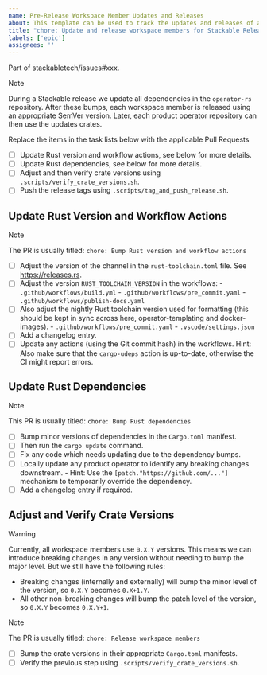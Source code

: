 ```yaml
---
name: Pre-Release Workspace Member Updates and Releases
about: This template can be used to track the updates and releases of all workspace members leading up to the next Stackable release
title: "chore: Update and release workspace members for Stackable Release YY.M.X"
labels: ['epic']
assignees: ''
---
```


<!--
    DO NOT REMOVE THIS COMMENT. It is intended for people who might copy/paste from the previous release issue.
    This was created by an issue template: https://github.com/stackabletech/operator-rs/issues/new/choose.
-->

Part of stackabletech/issues#xxx.

> [!NOTE]
> During a Stackable release we update all dependencies in the `operator-rs`
> repository. After these bumps, each workspace member is released using an
> appropriate SemVer version. Later, each product operator repository can then
> use the updates crates.

Replace the items in the task lists below with the applicable Pull Requests

- [ ] Update Rust version and workflow actions, see below for more details.
- [ ] Update Rust dependencies, see below for more details.
- [ ] Adjust and then verify crate versions using `.scripts/verify_crate_versions.sh`.
- [ ] Push the release tags using `.scripts/tag_and_push_release.sh`.

## Update Rust Version and Workflow Actions

> [!NOTE]
> The PR is usually titled: `chore: Bump Rust version and workflow actions`

- [ ] Adjust the version of the channel in the `rust-toolchain.toml` file. See <https://releases.rs>.
- [ ] Adjust the version `RUST_TOOLCHAIN_VERSION` in the workflows:
      - `.github/workflows/build.yml`
      - `.github/workflows/pre_commit.yaml`
      - `.github/workflows/publish-docs.yaml`
- [ ] Also adjust the nightly Rust toolchain version used for formatting (this should be kept in
      sync across here, operator-templating and docker-images).
      - `.github/workflows/pre_commit.yaml`
      - `.vscode/settings.json`
- [ ] Add a changelog entry.
- [ ] Update any actions (using the Git commit hash) in the workflows. Hint: Also make sure that the
      `cargo-udeps` action is up-to-date, otherwise the CI might report errors.

## Update Rust Dependencies

> [!NOTE]
> This PR is usually titled: `chore: Bump Rust dependencies`

- [ ] Bump minor versions of dependencies in the `Cargo.toml` manifest.
- [ ] Then run the `cargo update` command.
- [ ] Fix any code which needs updating due to the dependency bumps.
- [ ] Locally update any product operator to identify any breaking changes downstream.
      - Hint: Use the `[patch."https://github.com/..."]` mechanism to temporarily override the
        dependency.
- [ ] Add a changelog entry if required.

## Adjust and Verify Crate Versions

> [!WARNING]
> Currently, all workspace members use `0.X.Y` versions. This means we can
> introduce breaking changes in any version without needing to bump the major
> level. But we still have the following rules:
>
> - Breaking changes (internally and externally) will bump the minor level of
>   the version, so `0.X.Y` becomes `0.X+1.Y`.
> - All other non-breaking changes will bump the patch level of the version, so
>   `0.X.Y` becomes `0.X.Y+1`.

<!-- markdownlint-disable-next-line MD028 -->
> [!NOTE]
> The PR is usually titled: `chore: Release workspace members`

- [ ] Bump the crate versions in their appropriate `Cargo.toml` manifests.
- [ ] Verify the previous step using `.scripts/verify_crate_versions.sh`.
